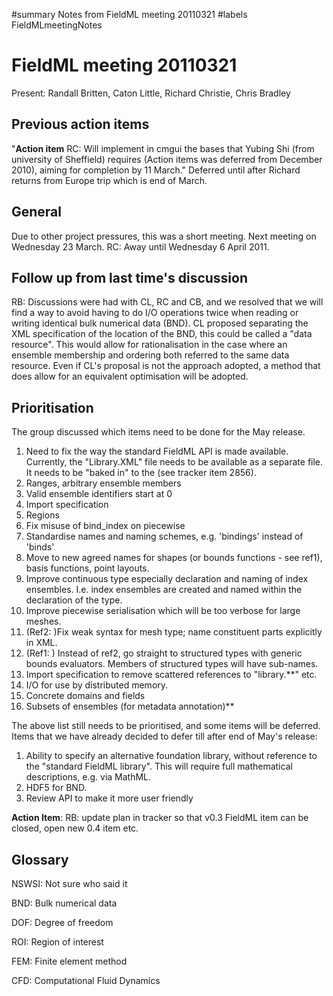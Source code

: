 ﻿#summary Notes from FieldML meeting 20110321
#labels FieldMLmeetingNotes

# FieldML meeting 20110321 #

Present: Randall Britten, Caton Little, Richard Christie, Chris Bradley

## Previous action items ##
"**Action item** RC: Will implement in cmgui the bases that Yubing Shi (from university of Sheffield) requires (Action items was deferred from December 2010), aiming for completion by 11 March." Deferred until after Richard returns from Europe trip which is end of March.

## General ##
Due to other project pressures, this was a short meeting.  Next meeting on Wednesday 23 March.
RC: Away until Wednesday 6 April 2011.

## Follow up from last time's discussion ##
RB: Discussions were had with CL, RC and CB, and we resolved that we will find a way to avoid having to do I/O operations twice when reading or writing identical bulk numerical data (BND).  CL proposed separating the XML specification of the location of the BND, this could be called a "data resource".  This would allow for rationalisation in the case where an ensemble membership and ordering both referred to the same data resource.  Even if CL's proposal is not the approach adopted, a method that does allow for an equivalent optimisation will be adopted.


## Prioritisation ##
The group discussed which items need to be done for the May release.
  1. Need to fix the way the standard FieldML API is made available.  Currently, the "Library.XML" file needs to be available as a separate file.  It needs to be "baked in" to the (see tracker item 2856).
  1. Ranges, arbitrary ensemble members
  1. Valid ensemble identifiers start at 0
  1. Import specification
  1. Regions
  1. Fix misuse of bind\_index on piecewise
  1. Standardise names and naming schemes, e.g. 'bindings' instead of 'binds'
  1. Move to new agreed names for shapes (or bounds functions - see ref1), basis functions, point layouts.
  1. Improve continuous type especially declaration and naming of index ensembles. I.e. index ensembles are created and named within the declaration of the type.
  1. Improve piecewise serialisation which will be too verbose for large meshes.
  1. (Ref2: )Fix weak syntax for mesh type; name constituent parts explicitly in XML.
  1. (Ref1: ) Instead of ref2, go straight to structured types with generic bounds evaluators. Members of structured types will have sub-names.
  1. Import specification to remove scattered references to "library.**" etc.
  1. I/O for use by distributed memory.
  1. Concrete domains and fields
  1. Subsets of ensembles (for metadata annotation)**

The above list still needs to be prioritised, and some items will be deferred.  Items that we have already decided to defer till after end of May's release:
  1. Ability to specify an alternative foundation library, without reference to the "standard FieldML library".  This will require full mathematical descriptions, e.g. via MathML.
  1. HDF5 for BND.
  1. Review API to make it more user friendly

**Action Item**: RB: update plan in tracker so that v0.3 FieldML item can be closed, open new 0.4 item etc.

## Glossary ##
NSWSI: Not sure who said it

BND: Bulk numerical data

DOF: Degree of freedom

ROI: Region of interest

FEM: Finite element method

CFD: Computational Fluid Dynamics